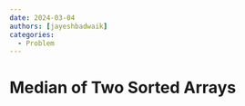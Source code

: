 ```yaml
---
date: 2024-03-04
authors: [jayeshbadwaik]
categories:
  - Problem
---
```


# Median of Two Sorted Arrays


